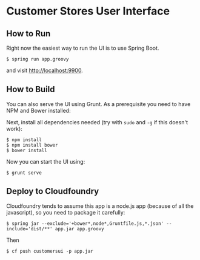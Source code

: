 Customer Stores User Interface
==============================

## How to Run

Right now the easiest way to run the UI is to use Spring Boot.

    $ spring run app.groovy
    
and visit [http://localhost:9900](http://localhost:9900).

## How to Build

You can also serve the UI using Grunt. As a prerequisite you need to have NPM and Bower installed:

Next, install all dependencies needed (try with `sudo` and `-g` if this doesn't work):

	$ npm install
    $ npm install bower
	$ bower install

Now you can start the UI using:

	$ grunt serve

## Deploy to Cloudfoundry

Cloudfoundry tends to assume this app is a node.js app (because of all
the javascript), so you need to package it carefully:

    $ spring jar --exclude='+bower*,node*,Gruntfile.js,*.json' --include='dist/**' app.jar app.groovy

Then

    $ cf push customersui -p app.jar

